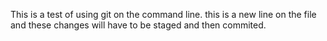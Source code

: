 This is a test of using git on the command line.
this is a new line on the file and these changes will have to be staged and then commited.
